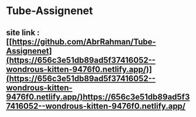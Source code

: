 # Tube-Assignenet
## site link : [[https://github.com/AbrRahman/Tube-Assignenet](https://656c3e51db89ad5f37416052--wondrous-kitten-9476f0.netlify.app/)](https://656c3e51db89ad5f37416052--wondrous-kitten-9476f0.netlify.app/)https://656c3e51db89ad5f37416052--wondrous-kitten-9476f0.netlify.app/
